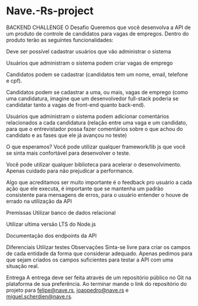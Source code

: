 # Nave.-Rs-project

BACKEND CHALLENGE
O Desafio 
​Queremos que você desenvolva a API de um produto de controle de candidatos para vagas de empregos. Dentro do produto terão as seguintes funcionalidades:

Deve ser possível cadastrar usuários que vão administrar o sistema

Usuários que administram o sistema podem criar vagas de emprego

Candidatos podem se cadastrar (candidatos tem um nome, email, telefone e cpf).

Candidatos podem se cadastrar a uma, ou mais, vagas de emprego (como uma candidatura, imagine que um desenvolvedor full-stack poderia se candidatar tanto a vagas de front-end quanto back-end).

Usuários que administram o sistema podem adicionar comentários relacionados a cada candidatura (relação entre uma vaga e um candidato, para que o entrevistador possa fazer comentários sobre o que achou do candidato e as fases que ele já avançou no teste)​

O que esperamos? 
Você pode utilizar qualquer framework/lib js que você se sinta mais confortável para desenvolver o teste.

Você pode utilizar qualquer biblioteca para acelerar o desenvolvimento. Apenas cuidado para não prejudicar a performance.

Algo que acreditamos ser muito importante é o feedback pro usuário a cada ação que ele executa, é importante que se mantenha um padrão consistente para mensagens de erros, para o usuário entender o houve de errado na utilização da API​

Premissas 
Utilizar banco de dados relacional

Utilizar ultima versão LTS do Node.js

Documentação dos endpoints da API​

Diferenciais 
Utilizar testes
Observações 
​Sinta-se livre para criar os campos de cada entidade da forma que considerar adequado. Apenas pedimos para que sejam criados os campos suficientes para testar a API com uma situação real.​

Entrega 
​A entrega deve ser feita através de um repositório público no Git na plataforma de sua preferência. Ao terminar mande o link do repositório do projeto para felipe@nave.rs, joaopedro@nave.rs e miguel.scherdien@nave.rs.

